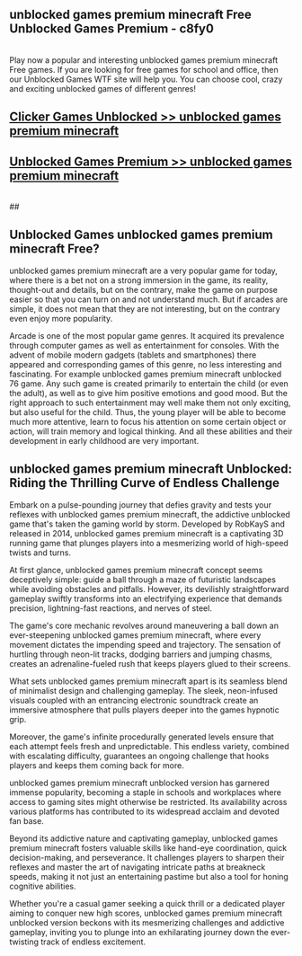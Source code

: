 ## unblocked games premium minecraft Free Unblocked Games Premium - c8fy0 <br>
<br>
Play now a popular and interesting unblocked games premium minecraft Free games. If you are looking for free games for school and office, then our Unblocked Games WTF site will help you. You can choose cool, crazy and exciting unblocked games of different genres!


##  [Clicker Games Unblocked >> unblocked games premium minecraft](http://freeplayer.one?title=unblocked_games_premium_minecraft&ref=04)

##  [Unblocked Games Premium >> unblocked games premium minecraft](http://freeplayer.one?title=unblocked_games_premium_minecraft&ref=04)
  <br>
  ##



## Unblocked Games unblocked games premium minecraft Free?

unblocked games premium minecraft are a very popular game for today, where there is a bet not on a strong immersion in the game, its reality, thought-out and details, but on the contrary, make the game on purpose easier so that you can turn on and not understand much. But if arcades are simple, it does not mean that they are not interesting, but on the contrary even enjoy more popularity.

Arcade is one of the most popular game genres. It acquired its prevalence through computer games as well as entertainment for consoles. With the advent of mobile modern gadgets (tablets and smartphones) there appeared and corresponding games of this genre, no less interesting and fascinating. For example unblocked games premium minecraft unblocked 76 game. Any such game is created primarily to entertain the child (or even the adult), as well as to give him positive emotions and good mood. But the right approach to such entertainment may well make them not only exciting, but also useful for the child. Thus, the young player will be able to become much more attentive, learn to focus his attention on some certain object or action, will train memory and logical thinking. And all these abilities and their development in early childhood are very important.

##  unblocked games premium minecraft Unblocked: Riding the Thrilling Curve of Endless Challenge

Embark on a pulse-pounding journey that defies gravity and tests your reflexes with unblocked games premium minecraft, the addictive unblocked game that's taken the gaming world by storm. Developed by RobKayS and released in 2014, unblocked games premium minecraft is a captivating 3D running game that plunges players into a mesmerizing world of high-speed twists and turns.

At first glance, unblocked games premium minecraft concept seems deceptively simple: guide a ball through a maze of futuristic landscapes while avoiding obstacles and pitfalls. However, its devilishly straightforward gameplay swiftly transforms into an electrifying experience that demands precision, lightning-fast reactions, and nerves of steel.

The game's core mechanic revolves around maneuvering a ball down an ever-steepening unblocked games premium minecraft, where every movement dictates the impending speed and trajectory. The sensation of hurtling through neon-lit tracks, dodging barriers and jumping chasms, creates an adrenaline-fueled rush that keeps players glued to their screens.

What sets unblocked games premium minecraft apart is its seamless blend of minimalist design and challenging gameplay. The sleek, neon-infused visuals coupled with an entrancing electronic soundtrack create an immersive atmosphere that pulls players deeper into the games hypnotic grip.

Moreover, the game's infinite procedurally generated levels ensure that each attempt feels fresh and unpredictable. This endless variety, combined with escalating difficulty, guarantees an ongoing challenge that hooks players and keeps them coming back for more.

unblocked games premium minecraft unblocked version has garnered immense popularity, becoming a staple in schools and workplaces where access to gaming sites might otherwise be restricted. Its availability across various platforms has contributed to its widespread acclaim and devoted fan base.

Beyond its addictive nature and captivating gameplay, unblocked games premium minecraft fosters valuable skills like hand-eye coordination, quick decision-making, and perseverance. It challenges players to sharpen their reflexes and master the art of navigating intricate paths at breakneck speeds, making it not just an entertaining pastime but also a tool for honing cognitive abilities.

Whether you're a casual gamer seeking a quick thrill or a dedicated player aiming to conquer new high scores, unblocked games premium minecraft unblocked version beckons with its mesmerizing challenges and addictive gameplay, inviting you to plunge into an exhilarating journey down the ever-twisting track of endless excitement.